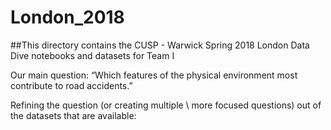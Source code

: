 # London_2018

##This directory contains the CUSP - Warwick Spring 2018 London Data Dive notebooks and datasets for Team I

Our main question: “Which features of the physical environment most contribute to road accidents.”

Refining the question (or creating multiple \ more focused questions) out of the datasets that are available:


